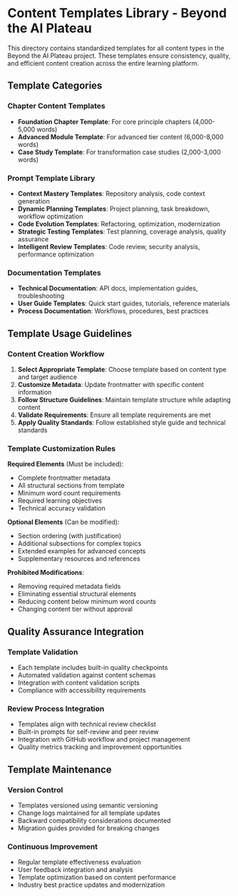 # Content Templates Library - Beyond the AI Plateau

This directory contains standardized templates for all content types in the Beyond the AI Plateau project. These templates ensure consistency, quality, and efficient content creation across the entire learning platform.

## Template Categories

### Chapter Content Templates
- **Foundation Chapter Template**: For core principle chapters (4,000-5,000 words)
- **Advanced Module Template**: For advanced tier content (6,000-8,000 words)
- **Case Study Template**: For transformation case studies (2,000-3,000 words)

### Prompt Template Library
- **Context Mastery Templates**: Repository analysis, code context generation
- **Dynamic Planning Templates**: Project planning, task breakdown, workflow optimization
- **Code Evolution Templates**: Refactoring, optimization, modernization
- **Strategic Testing Templates**: Test planning, coverage analysis, quality assurance
- **Intelligent Review Templates**: Code review, security analysis, performance optimization

### Documentation Templates
- **Technical Documentation**: API docs, implementation guides, troubleshooting
- **User Guide Templates**: Quick start guides, tutorials, reference materials
- **Process Documentation**: Workflows, procedures, best practices

## Template Usage Guidelines

### Content Creation Workflow

1. **Select Appropriate Template**: Choose template based on content type and target audience
2. **Customize Metadata**: Update frontmatter with specific content information
3. **Follow Structure Guidelines**: Maintain template structure while adapting content
4. **Validate Requirements**: Ensure all template requirements are met
5. **Apply Quality Standards**: Follow established style guide and technical standards

### Template Customization Rules

**Required Elements** (Must be included):
- Complete frontmatter metadata
- All structural sections from template
- Minimum word count requirements
- Required learning objectives
- Technical accuracy validation

**Optional Elements** (Can be modified):
- Section ordering (with justification)
- Additional subsections for complex topics
- Extended examples for advanced concepts
- Supplementary resources and references

**Prohibited Modifications**:
- Removing required metadata fields
- Eliminating essential structural elements
- Reducing content below minimum word counts
- Changing content tier without approval

## Quality Assurance Integration

### Template Validation
- Each template includes built-in quality checkpoints
- Automated validation against content schemas
- Integration with content validation scripts
- Compliance with accessibility requirements

### Review Process Integration
- Templates align with technical review checklist
- Built-in prompts for self-review and peer review
- Integration with GitHub workflow and project management
- Quality metrics tracking and improvement opportunities

## Template Maintenance

### Version Control
- Templates versioned using semantic versioning
- Change logs maintained for all template updates
- Backward compatibility considerations documented
- Migration guides provided for breaking changes

### Continuous Improvement
- Regular template effectiveness evaluation
- User feedback integration and analysis
- Template optimization based on content performance
- Industry best practice updates and modernization